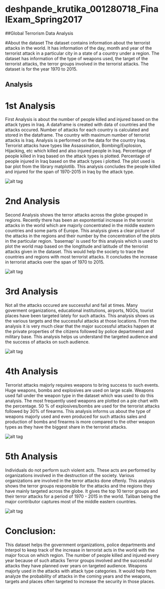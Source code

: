 # deshpande_krutika_001280718_FinalExam_Spring2017

##Global Terrorism Data Analysis

#About the dataset
The dataset contains information about the terrorist attacks in the world.
It has information of the day, month and year of the terrorist attack in a particular city in a state of a country under a region.
The dataset has information of the type of weapons used, the target of the terrorist attacks, the terror groups involved in the
terrorist attacks.
The dataset is for the year 1970 to 2015.


## Analysis 

# 1st Analysis

First Analysis is about the number of people killed and injured based on the attack types in Iraq.
A dataframe is created with data of countries and the attacks occured.
Number of attacks for each country is calculated and stored in the dataframe.
The country with maximum number of terrorist attacks is Iraq.
Analysis is performed on the data for the country Iraq.
Terrorist attacks have types like Assassination, Bombing/Explosion, Hijacking, etc which killed and also injured people in Iraq.
Percentage of people killed in Iraq based on the attack types is plotted.
Percentage of people injured in Iraq based on the attack types i plotted.
The plot used is bar plot from the library matplotlib.
This analysis concludes the people killed and injured for the span of 1970-2015 in Iraq by the attack type. 

![alt tag](https://github.com/krutikad15/deshpande_krutika_001280718_FinalExam_Spring2017/blob/master/Final/Extras/1stAnalysis.PNG)


# 2nd Analysis

Second Analysis shows the terror attacks across the globe grouped in regions.
Recently there has been an expontential increase in the terrorist attacks in the world which are majorly concentrated in the
middle eastern countries and some parts of Europe.
This analysis gives a clear picture of the attacks in the regions and their number by the concentration of the plots in the particular region.
'basemap' is used for this analysis which is used to plot the world map based on the longtitude and latitude of the terrorist attacks given in the dataset.
This would help the society to trace the countries and regions with most terrorist attacks.
It concludes the increase in terrorist attacks over the span of 1970 to 2015.

![alt tag](https://github.com/krutikad15/deshpande_krutika_001280718_FinalExam_Spring2017/blob/master/Final/Extras/2ndAnalysis.PNG)


# 3rd Analysis

Not all the attacks occured are successful and fail at times.
Many goverment organizations, educational institutions, airports, NGOs, tourist places have been targeted lately for such attacks.
This analysis shows us the various targets and the successful attacks at those locations.
From the analysis it is very much clear that the major successful attacks happen at the private properties of the citizens followed by police departmenst and military base.
This analysis helps us understand the targeted audience and the success of attacks on such audience.

![alt tag](https://github.com/krutikad15/deshpande_krutika_001280718_FinalExam_Spring2017/blob/master/Final/Extras/3rdAnalysis.PNG)

# 4th Analysis

Terrorist attacks majorly requires weapons to bring success to such events. Huge weapons, bombs and explosives are used on large scale.
Weapons used fall under the weapon type in the dataset which was used to do this analysis.
The most frequently used weapons are plotted on a pie chart with the percentage.
50 % of explosives/bombs are used for the terrorist attacks followed by 30% of firearms.
This analysis informs us about the type of weapons majorly used and even produced for such attacks
sales and production of bombs and firearms is more compared to the other weapon types as they have the biggest share in the terrorist attacks.

![alt tag](https://github.com/krutikad15/deshpande_krutika_001280718_FinalExam_Spring2017/blob/master/Final/Extras/4thAnalysis.PNG)

# 5th Analysis

Individuals do not perform  such violent acts. These acts are performed by organizations involved in the destruction of the society.
Various organizations are involved in the terror attacks done oftenly.
This analysis shows the terror groups responsible for the attacks and the regions they have mainly targeted across the globe.
It gives the top 10 terror groups and their terror attacks for a period of 1970 - 2015 in the world.
Taliban being the major contributor captures most of the middle eastern countries.

![alt tag](https://github.com/krutikad15/deshpande_krutika_001280718_FinalExam_Spring2017/blob/master/Final/Extras/5th%20Analysis.PNG)


# Conclusion:
This dataset helps the government organizations, police departments and Interpol to keep track of the increase in terrorist acts in the world with the major focus on which region.
The number of people killed and injured every year because of such attacks
Terror groups involved and the successful attacks they have planned over years on targeted audience.
Weapons majorly used in the attacks with attack type categories.
It would help them analyze the probability of attacks in the coming years and the weapons, targets and places often targeted to increase the security in those places.




